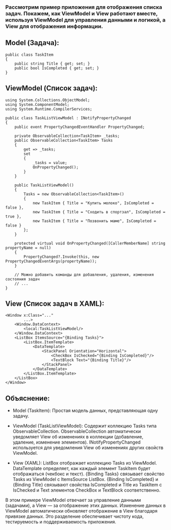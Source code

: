 ### Рассмотрим пример приложения для отображения списка задач.  Покажем, как ViewModel и View работают вместе, используя ViewModel для управления данными и логикой, а View для отображения информации.
## Model (Задача):

    public class TaskItem
    {
        public string Title { get; set; }
        public bool IsCompleted { get; set; }
    }

## ViewModel (Список задач):

    using System.Collections.ObjectModel;
    using System.ComponentModel;
    using System.Runtime.CompilerServices;
    
    public class TaskListViewModel : INotifyPropertyChanged
    {
        public event PropertyChangedEventHandler PropertyChanged;
    
        private ObservableCollection<TaskItem> _tasks;
        public ObservableCollection<TaskItem> Tasks
        {
            get => _tasks;
            set
            {
                _tasks = value;
                OnPropertyChanged();
            }
        }
    
        public TaskListViewModel()
        {
            Tasks = new ObservableCollection<TaskItem>()
            {
                new TaskItem { Title = "Купить молоко", IsCompleted = false },
                new TaskItem { Title = "Сходить в спортзал", IsCompleted = true },
                new TaskItem { Title = "Позвонить маме", IsCompleted = false }
            };
        }
    
        protected virtual void OnPropertyChanged([CallerMemberName] string propertyName = null)
        {
            PropertyChanged?.Invoke(this, new PropertyChangedEventArgs(propertyName));
        }
    
        // Можно добавить команды для добавления, удаления, изменения состояния задач
        // ...
    }

## View (Список задач в XAML):

    <Window x:Class="..."
            ...>
        <Window.DataContext>
            <local:TaskListViewModel/>
        </Window.DataContext>
        <ListBox ItemsSource="{Binding Tasks}">
            <ListBox.ItemTemplate>
                <DataTemplate>
                    <StackPanel Orientation="Horizontal">
                        <CheckBox IsChecked="{Binding IsCompleted}"/>
                        <TextBlock Text="{Binding Title}"/>
                    </StackPanel>
                </DataTemplate>
            </ListBox.ItemTemplate>
        </ListBox>
    </Window>

## Объяснение:
* Model (TaskItem):  Простая модель данных, представляющая одну задачу.

* ViewModel (TaskListViewModel):  Содержит коллекцию Tasks типа ObservableCollection<TaskItem>.  ObservableCollection автоматически уведомляет View об изменениях в коллекции (добавление, удаление, изменение элементов).  INotifyPropertyChanged используется для уведомления View об изменениях других свойств ViewModel.

* View (XAML):  ListBox отображает коллекцию Tasks из ViewModel.  DataTemplate определяет, как каждый элемент TaskItem будет отображаться (чекбокс и текст).  {Binding Tasks} связывает свойство Tasks из ViewModel с ItemsSource ListBox.  {Binding IsCompleted} и {Binding Title} связывают свойства IsCompleted и Title из TaskItem с IsChecked и Text элементов CheckBox и TextBlock соответственно.

В этом примере ViewModel отвечает за управление данными (задачами), а View — за отображение этих данных.  Изменение данных в ViewModel автоматически обновляет отображение в View благодаря привязке данных.  Это разделение обеспечивает чистоту кода, тестируемость и  поддерживаемость приложения.
